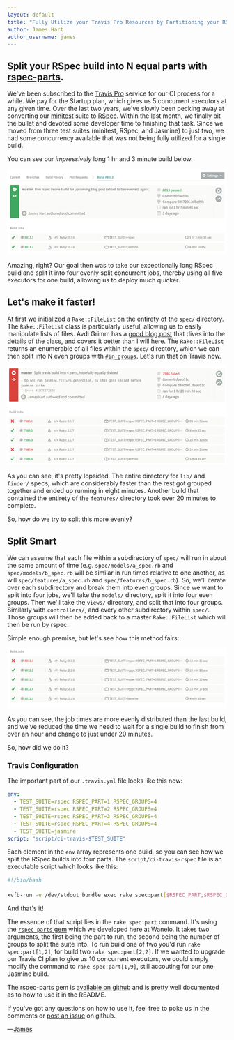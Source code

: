 ```yaml
---
layout: default
title: "Fully Utilize your Travis Pro Resources by Partitioning your RSpec Build"
author: James Hart
author_username: james
---
```


## Split your RSpec build into N equal parts with [rspec-parts][rspec-parts].

We've been subscribed to the [Travis Pro][travis-pro] service for our CI process for a while. We pay for the Startup plan,
 which gives us 5 concurrent executors at any given time. Over the last two years, we've slowly been pecking away at converting
 our [minitest][minitest] suite to [RSpec][rspec]. Within the last month, we finally bit the bullet and devoted some developer time to finishing
 that task. Since we moved from three test suites (minitest, RSpec, and Jasmine) to just two, we had some
 concurrency available that was not being fully utilized for a single build.

You can see our _impressively_ long 1 hr and 3 minute build below.

![One RSpec Build](/images/travis_pro_resources/one_rspec_build.png)

Amazing, right? Our goal then was to take our exceptionally long RSpec build and split it into four evenly split concurrent jobs, thereby
using all five executors for one build, allowing us to deploy much quicker.



## Let's make it faster!

At first we initialized a `Rake::FileList` on the entirety of the `spec/` directory. The `Rake::FileList` class is
particularly useful, allowing us to easily manipulate lists of files.
 Avdi Grimm has a [good blog post][rake-file-lists] that dives into the details of the class, and covers it better than I will here.
The `Rake::FileList` returns an enumerable of all files within the `spec/` directory, which we can then split into N even
groups with [`#in_groups`][in-groups]. Let's run that on Travis now.

![Lopsided RSpec Builds](/images/travis_pro_resources/lopsided_rspec_builds.png)

As you can see, it's pretty lopsided. The entire directory for `lib/` and `finder/` specs, which are considerably faster than the rest got grouped
together and ended up running in eight minutes. Another build that contained the entirety of the `features/` directory took over
20 minutes to complete.

So, how do we try to split this more evenly?

## Split Smart

We can assume that each file within a subdirectory of `spec/` will run in about the same amount of time
(e.g. `spec/models/a_spec.rb` and `spec/models/b_spec.rb` will be similar in run times relative to one another, as will `spec/features/a_spec.rb` and `spec/features/b_spec.rb`).
So, we'll iterate over each subdirectory and break them into even groups. Since we want to split into four jobs, we'll take the `models/` directory, split it into four even groups.
Then we'll take the `views/` directory, and split that into four groups. Similarly with `controllers/`, and every other subdirectory within `spec/`.
Those groups will then be added back to a master `Rake::FileList` which will then be run by rspec.

Simple enough premise, but let's see how this method fairs:

![Evenly Divided RSpec Builds](/images/travis_pro_resources/evenly_divided_rspec_builds.png)

As you can see, the job times are more evenly distributed than the last build, and we've reduced the time we need to wait for a single
build to finish from over an hour and change to just under 20 minutes.

So, how did we do it?

### Travis Configuration

The important part of our `.travis.yml` file looks like this now:


```yaml
env:
  - TEST_SUITE=rspec RSPEC_PART=1 RSPEC_GROUPS=4
  - TEST_SUITE=rspec RSPEC_PART=2 RSPEC_GROUPS=4
  - TEST_SUITE=rspec RSPEC_PART=3 RSPEC_GROUPS=4
  - TEST_SUITE=rspec RSPEC_PART=4 RSPEC_GROUPS=4
  - TEST_SUITE=jasmine
script: "script/ci-travis-$TEST_SUITE"
```

Each element in the `env` array represents one build, so you can see how we split the RSpec builds into four parts.
The `script/ci-travis-rspec` file is an executable script which looks like this:

```bash
#!/bin/bash

xvfb-run -e /dev/stdout bundle exec rake spec:part[$RSPEC_PART,$RSPEC_GROUPS]
```

And that's it!

The essence of that script lies in the `rake spec:part` command. It's using the [`rspec-parts` gem][RSpec-parts]
which we developed here at Wanelo. It takes two arguments, the first being the part to run, the second being the number of
groups to split the suite into. To run build one of two you'd run `rake spec:part[1,2]`, for build two `rake spec:part[2,2]`.
If we wanted to upgrade our Travis CI plan to give us 10 concurrent executors, we could simply modify the command to
`rake spec:part[1,9]`, still accouting for our one Jasmine build.

The rspec-parts gem is [available on github][RSpec-parts] and is pretty well documented as to how to use it in the README.

If you've got any questions on how to use it, feel free to poke us in the comments or [post an issue][github-issue] on github.

&mdash;[James](http://wanelo.com/james)


[travis-pro]: https://travis-ci.com/plans
[minitest]: https://github.com/seattlerb/minitest
[rspec]: https://github.com/rspec/rspec
[rspec-parts]: https://github.com/hjhart/rspec-parts
[github-issue]: https://github.com/hjhart/rspec-parts/issues
[rake-file-lists]: http://devblog.avdi.org/2014/04/22/rake-part-2-file-lists/
[in-groups]: http://apidock.com/rails/ActiveSupport/CoreExtensions/Array/Grouping/in_groups
